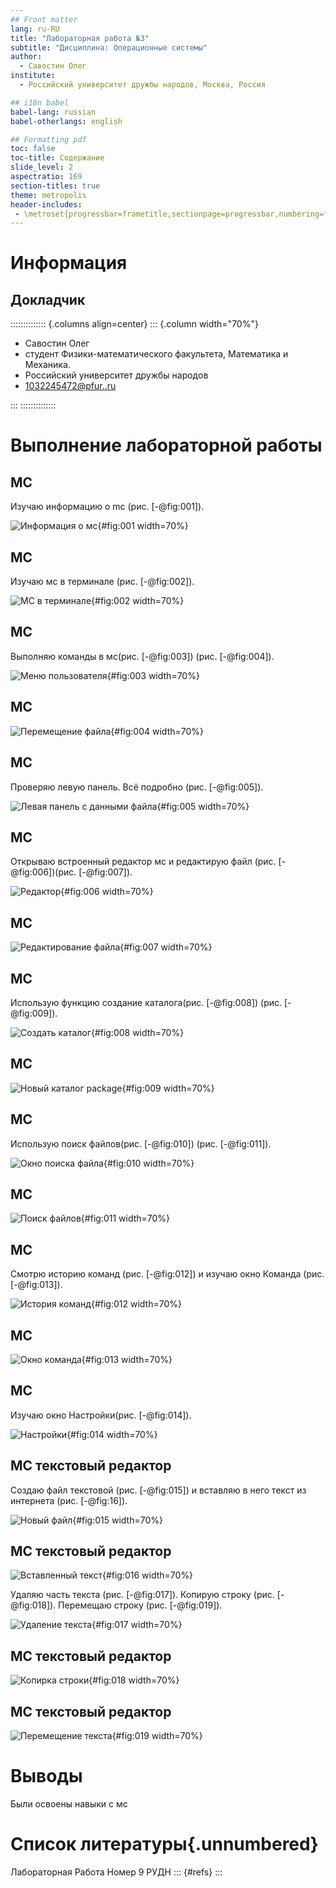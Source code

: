 ```yaml
---
## Front matter
lang: ru-RU
title: "Лабораторная работа №3"
subtitle: "Дисциплина: Операционные системы"
author: 
  - Савостин Олег
institute:
  - Российский университет дружбы народов, Москва, Россия

## i18n babel
babel-lang: russian
babel-otherlangs: english

## Formatting pdf
toc: false
toc-title: Содержание
slide_level: 2
aspectratio: 169
section-titles: true
theme: metropolis
header-includes:
 - \metroset{progressbar=frametitle,sectionpage=progressbar,numbering=fraction}
---
```


# Информация

## Докладчик

:::::::::::::: {.columns align=center}
::: {.column width="70%"}

  * Савостин Олег
  * студент Физики-математического факультета, Математика и Механика.
  * Российский университет дружбы народов
  * [1032245472@pfur..ru](mailto:1032245472@pfur.ru)

:::
::::::::::::::

# Выполнение лабораторной работы

## МС

Изучаю информацию о mc (рис. [-@fig:001]).

![Информация о мс](image/1.png){#fig:001 width=70%}

## МС

Изучаю мс в терминале (рис. [-@fig:002]).

![МС в терминале](image/2.png){#fig:002 width=70%}

## МС

Выполняю команды в мс(рис. [-@fig:003]) (рис. [-@fig:004]).

![Меню пользователя](image/3.png){#fig:003 width=70%}

## МС

![Перемещение файла](image/4.png){#fig:004 width=70%}

## МС

Проверяю левую панель. Всё подробно (рис. [-@fig:005]).

![Левая панель с данными файла](image/5.png){#fig:005 width=70%}

## МС

Открываю встроенный редактор мс и редактирую файл (рис. [-@fig:006])(рис. [-@fig:007]).

![Редактор](image/6.png){#fig:006 width=70%}

## МС

![Редактирование файла](image/7.png){#fig:007 width=70%}

## МС

Использую функцию создание каталога(рис. [-@fig:008]) (рис. [-@fig:009]).

![Создать каталог](image/8.png){#fig:008 width=70%}

## МС

![Новый каталог package](image/9.png){#fig:009 width=70%}


## МС

Использую поиск файлов(рис. [-@fig:010]) (рис. [-@fig:011]).

![Окно поиска файла](image/10.png){#fig:010 width=70%}

## МС

![Поиск файлов](image/11.png){#fig:011 width=70%}

## МС

Смотрю историю команд (рис. [-@fig:012]) и изучаю окно Команда (рис. [-@fig:013]).

![История команд](image/12.png){#fig:012 width=70%}

## МС

![Окно команда](image/13.png){#fig:013 width=70%}

## МС

Изучаю окно Настройки(рис. [-@fig:014]).

![Настройки](image/14.png){#fig:014 width=70%}

## МС текстовый редактор

Создаю файл текстовой (рис. [-@fig:015]) и вставляю в него текст из интернета (рис. [-@fig:16]).

![Новый файл](image/15.png){#fig:015 width=70%}

## МС текстовый редактор

![Вставленный текст](image/16.png){#fig:016 width=70%}

Удаляю часть текста (рис. [-@fig:017]). Копирую строку (рис. [-@fig:018]). Перемещаю строку (рис. [-@fig:019]).

![Удаление текста](image/17.png){#fig:017 width=70%}


## МС текстовый редактор

![Копирка строки](image/18.png){#fig:018 width=70%}

## МС текстовый редактор

![Перемещение текста](image/19.png){#fig:019 width=70%}

# Выводы

Были освоены навыки с мс

# Список литературы{.unnumbered}

Лабораторная Работа Номер 9 РУДН
::: {#refs}
:::
